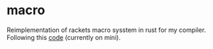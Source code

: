 # macro

Reimplementation of rackets macro sysstem in rust for my compiler.
Following this [code](https://github.com/mflatt/expander) (currently on mini).
